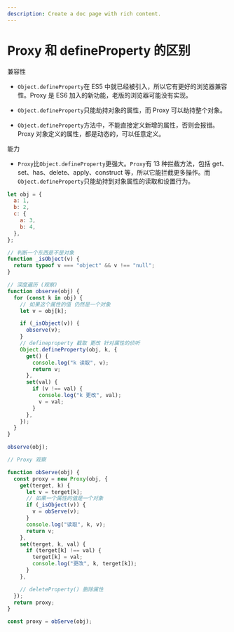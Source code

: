 ```yaml
---
description: Create a doc page with rich content.
---
```


# Proxy 和 defineProperty 的区别

兼容性

- `Object.defineProperty`在 ES5 中就已经被引入，所以它有更好的浏览器兼容性。Proxy 是 ES6 加入的新功能，老版的浏览器可能没有实现。

- `Object.defineProperty`只能劫持对象的属性，而 Proxy 可以劫持整个对象。

- `Object.defineProperty`方法中，不能直接定义新增的属性，否则会报错。Proxy 对象定义的属性，都是动态的，可以任意定义。

能力

- `Proxy`比`Object.defineProperty`更强大。`Proxy`有 13 种拦截方法，包括 get、set、has、delete、apply、construct 等，所以它能拦截更多操作。而`Object.defineProperty`只能劫持到对象属性的读取和设置行为。

```js
let obj = {
  a: 1,
  b: 2,
  c: {
    a: 3,
    b: 4,
  },
};

// 判断一个东西是不是对象
function _isObject(v) {
  return typeof v === "object" && v !== "null";
}

// 深度遍历 (观察)
function observe(obj) {
  for (const k in obj) {
    // 如果这个属性的值 仍然是一个对象
    let v = obj[k];

    if (_isObject(v)) {
      observe(v);
    }
    // defineproperty 截取 更改 针对属性的侦听
    Object.defineProperty(obj, k, {
      get() {
        console.log("k 读取", v);
        return v;
      },
      set(val) {
        if (v !== val) {
          console.log("k 更改", val);
          v = val;
        }
      },
    });
  }
}

observe(obj);

// Proxy 观察

function obServe(obj) {
  const proxy = new Proxy(obj, {
    get(terget, k) {
      let v = terget[k];
      // 如果一个属性的值是一个对象
      if (_isObject(v)) {
        v = obServe(v);
      }
      console.log("读取", k, v);
      return v;
    },
    set(terget, k, val) {
      if (terget[k] !== val) {
        terget[k] = val;
        console.log("更改", k, terget[k]);
      }
    },

    // deleteProperty() 删除属性
  });
  return proxy;
}

const proxy = obServe(obj);
```
